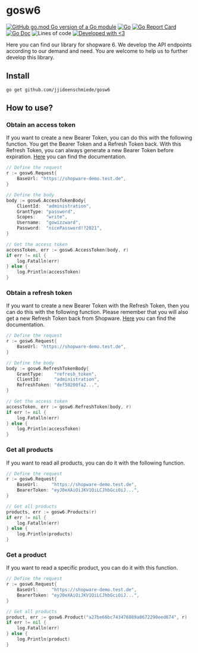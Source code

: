 # gosw6

[![GitHub go.mod Go version of a Go module](https://img.shields.io/github/go-mod/go-version/jjideenschmiede/gosw6.svg)](https://golang.org/) [![Go](https://github.com/jjideenschmiede/gosw6/actions/workflows/go.yml/badge.svg)](https://github.com/jjideenschmiede/gosw6/actions/workflows/go.yml) [![Go Report Card](https://goreportcard.com/badge/github.com/jjideenschmiede/gosw6)](https://goreportcard.com/report/github.com/jjideenschmiede/gosw6) [![Go Doc](https://godoc.org/github.com/jjideenschmiede/gosw6?status.svg)](https://pkg.go.dev/github.com/jjideenschmiede/gosw6) ![Lines of code](https://img.shields.io/tokei/lines/github/jjideenschmiede/gosw6) [![Developed with <3](https://img.shields.io/badge/Developed%20with-%3C3-19ABFF)](https://jj-dev.de/)

Here you can find our library for shopware 6. We develop the API endpoints according to our demand and need. You are welcome to help us to further develop this library.
## Install

```console
go get github.com/jjideenschmiede/gosw6
```

## How to use?

### Obtain an access token

If you want to create a new Bearer Token, you can do this with the following function. You get the Bearer Token and a Refresh Token back. With this Refresh Token, you can always generate a new Bearer Token before expiration. [Here](https://shopware.stoplight.io/docs/admin-api/ZG9jOjEwODA3NjQx-authentication-and-authorisation) you can find the documentation.

```go
// Define the request
r := gosw6.Request{
    BaseUrl: "https://shopware-demo.test.de",
}

// Define the body
body := gosw6.AccessTokenBody{
    ClientId:  "administration",
    GrantType: "password",
    Scopes:    "write",
    Username:  "gowizzward",
    Password:  "nicePassword!?2021",
}

// Get the access token
accessToken, err := gosw6.AccessToken(body, r)
if err != nil {
    log.Fatalln(err)
} else {
    log.Println(accessToken)
}
```


### Obtain a refresh token

If you want to create a new Bearer Token with the Refresh Token, then you can do this with the following function. Please remember that you will also get a new Refresh Token back from Shopware. [Here](https://shopware.stoplight.io/docs/admin-api/ZG9jOjEwODA3NjQx-authentication-and-authorisation) you can find the documentation.

```go
// Define the request
r := gosw6.Request{
    BaseUrl: "https://shopware-demo.test.de",
}

// Define the body
body := gosw6.RefreshTokenBody{
    GrantType:    "refresh_token",
    ClientId:     "administration",
    RefreshToken: "def50200fa2...",
}

// Get the access token
accessToken, err := gosw6.RefreshToken(body, r)
if err != nil {
    log.Fatalln(err)
} else {
    log.Println(accessToken)
}
```

### Get all products

If you want to read all products, you can do it with the following function.

```go
// Define the request
r := gosw6.Request{
    BaseUrl:     "https://shopware-demo.test.de",
    BearerToken: "eyJ0eXAiOiJKV1QiLCJhbGciOiJ...",
}

// Get all products
products, err := gosw6.Products(r)
if err != nil {
    log.Fatalln(err)
} else {
    log.Println(products)
}
```

### Get a product

If you want to read a specific product, you can do it with this function.

```go
// Define the request
r := gosw6.Request{
    BaseUrl:     "https://shopware-demo.test.de",
    BearerToken: "eyJ0eXAiOiJKV1QiLCJhbGciOiJ...",
}

// Get all products
product, err := gosw6.Product("a27be66bc743476089a0672290eed674", r)
if err != nil {
    log.Fatalln(err)
} else {
    log.Println(product)
}
```
